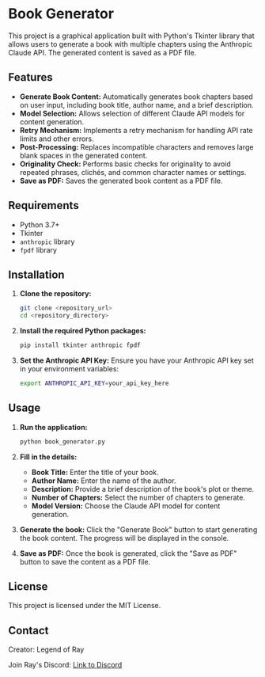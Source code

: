 
# Book Generator

This project is a graphical application built with Python's Tkinter library that allows users to generate a book with multiple chapters using the Anthropic Claude API. The generated content is saved as a PDF file.

## Features

- **Generate Book Content:** Automatically generates book chapters based on user input, including book title, author name, and a brief description.
- **Model Selection:** Allows selection of different Claude API models for content generation.
- **Retry Mechanism:** Implements a retry mechanism for handling API rate limits and other errors.
- **Post-Processing:** Replaces incompatible characters and removes large blank spaces in the generated content.
- **Originality Check:** Performs basic checks for originality to avoid repeated phrases, clichés, and common character names or settings.
- **Save as PDF:** Saves the generated book content as a PDF file.

## Requirements

- Python 3.7+
- Tkinter
- `anthropic` library
- `fpdf` library

## Installation

1. **Clone the repository:**
   ```bash
   git clone <repository_url>
   cd <repository_directory>
   ```

2. **Install the required Python packages:**
   ```bash
   pip install tkinter anthropic fpdf
   ```

3. **Set the Anthropic API Key:**
   Ensure you have your Anthropic API key set in your environment variables:
   ```bash
   export ANTHROPIC_API_KEY=your_api_key_here
   ```

## Usage

1. **Run the application:**
   ```bash
   python book_generator.py
   ```

2. **Fill in the details:**
   - **Book Title:** Enter the title of your book.
   - **Author Name:** Enter the name of the author.
   - **Description:** Provide a brief description of the book's plot or theme.
   - **Number of Chapters:** Select the number of chapters to generate.
   - **Model Version:** Choose the Claude API model for content generation.

3. **Generate the book:**
   Click the "Generate Book" button to start generating the book content. The progress will be displayed in the console.

4. **Save as PDF:**
   Once the book is generated, click the "Save as PDF" button to save the content as a PDF file.

## License

This project is licensed under the MIT License.

## Contact

Creator: Legend of Ray

Join Ray's Discord: [Link to Discord](https://discord.gg/FPN7vx4eVY)
